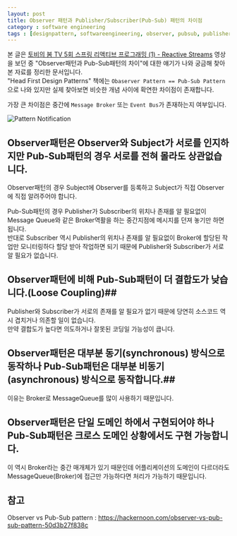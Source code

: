 ```yaml
---
layout: post
title: Observer 패턴과 Publisher/Subscriber(Pub-Sub) 패턴의 차이점 
category : software engineering
tags : [designpattern, softwareengineering, observer, pubsub, publisher, subscriber]
---
```

본 글은 [토비의 봄 TV 5회 스프링 리액티브 프로그래밍 (1) - Reactive Streams](https://www.youtube.com/watch?v=8fenTR3KOJo) 영상을 보던 중 "Observer패턴과 Pub-Sub패턴의 차이"에 대한 얘기가 나와 궁금해 찾아 본 자료를 정리한 문서입니다.    
"Head First Design Patterns" 책에는  `Obaserver Pattern == Pub-Sub Pattern`으로 나와 있지만 실제 찾아보면 비슷한 개념 사이에 확연한 차이점이 존재합니다.    

가장 큰 차이점은 중간에 `Message Broker` 또는 `Event Bus`가 존재하는지 여부입니다.    

![Pattern Notification](/assets/img/softwareengineering/observer-pubsub-pattern/1.png)    

## Observer패턴은 Observer와 Subject가 서로를 인지하지만 Pub-Sub패턴의 경우 서로를 전혀 몰라도 상관없습니다. ##    
Observer패턴의 경우 Subject에 Observer를 등록하고 Subject가 직접 Observer에 직접 알려주어야 합니다.    

Pub-Sub패턴의 경우 Publisher가 Subscriber의 위치나 존재를 알 필요없이 Message Queue와 같은 Broker역활을 하는 중간지점에 메시지를 던져 놓기만 하면 됩니다.    
반대로 Subscriber 역시 Publisher의 위치나 존재를 알 필요없이 Broker에 할당된 작업만 모니터링하다 할당 받아 작업하면 되기 때문에 Publisher와 Subscriber가 서로 알 필요가 없습니다.    

## Observer패턴에 비해 Pub-Sub패턴이 더 결합도가 낮습니다.(Loose Coupling)##    
Publisher와 Subscriber가 서로의 존재를 알 필요가 없기 때문에 당연히 소스코드 역시 겹치거나 의존할 일이 없습니다.    
만약 결합도가 높다면 의도하거나 잘못된 코딩일 가능성이 큽니다.    

## Observer패턴은 대부분 동기(synchronous) 방식으로 동작하나 Pub-Sub패턴은 대부분 비동기(asynchronous) 방식으로 동작합니다.##    
이유는 Broker로 MessageQueue를 많이 사용하기 때문입니다.    

## Observer패턴은 단일 도메인 하에서 구현되어야 하나 Pub-Sub패턴은 크로스 도메인 상황에서도 구현 가능합니다. ##    
이 역시 Broker라는 중간 매개체가 있기 때문인데 어플리케이션의 도메인이 다르더라도 MessageQueue(Broker)에 접근만 가능하다면 처리가 가능하기 때문입니다.     

참고
----
Observer vs Pub-Sub pattern : <https://hackernoon.com/observer-vs-pub-sub-pattern-50d3b27f838c>    


